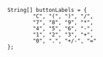         String[] buttonLabels = {
                "C", "(", ")", "/",
                "7", "8", "9", "*",
                "4", "5", "6", "-",
                "1", "2", "3", "+",
                "0", ".", "+/-", "="
        };